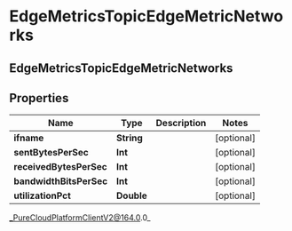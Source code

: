 # EdgeMetricsTopicEdgeMetricNetworks

## EdgeMetricsTopicEdgeMetricNetworks

## Properties

|Name | Type | Description | Notes|
|------------ | ------------- | ------------- | -------------|
| **ifname** | **String** |  | [optional] |
| **sentBytesPerSec** | **Int** |  | [optional] |
| **receivedBytesPerSec** | **Int** |  | [optional] |
| **bandwidthBitsPerSec** | **Int** |  | [optional] |
| **utilizationPct** | **Double** |  | [optional] |



_PureCloudPlatformClientV2@164.0.0_
